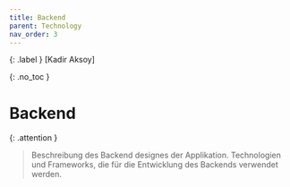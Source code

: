```yaml
---
title: Backend
parent: Technology 
nav_order: 3
---
```


{: .label }
[Kadir Aksoy]

{: .no_toc }
# Backend

{: .attention }
> Beschreibung des Backend designes der Applikation. 
> Technologien und Frameworks, die für die Entwicklung des Backends verwendet werden.
> 
